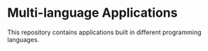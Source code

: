 # Multi-language Applications

This repository contains applications built in different programming languages.
